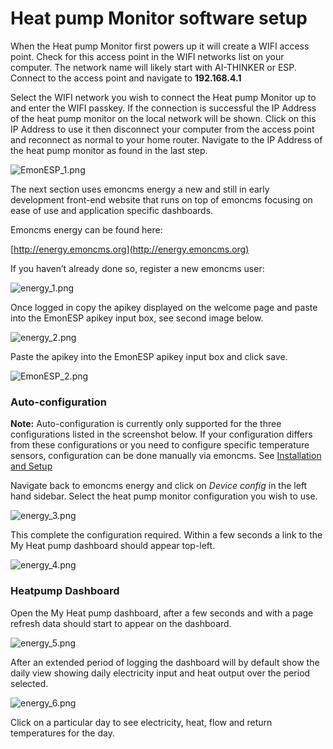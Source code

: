 # Heat pump Monitor software setup

When the Heat pump Monitor first powers up it will create a WIFI access point. Check for this access point in the WIFI networks list on your computer. The network name will likely start with AI-THINKER or ESP. Connect to the access point and navigate to **192.168.4.1**

Select the WIFI network you wish to connect the Heat pump Monitor up to and enter the WIFI passkey. If the connection is successful the IP Address of the heat pump monitor on the local network will be shown. Click on this IP Address to use it then disconnect your computer from the access point and reconnect as normal to your home router. Navigate to the IP Address of the heat pump monitor as found in the last step.

![EmonESP_1.png](images/softwaresetup/EmonESP_1.png)

The next section uses emoncms energy a new and still in early development front-end website that runs on top of emoncms focusing on ease of use and application specific dashboards.

Emoncms energy can be found here:

[http://energy.emoncms.org](http://energy.emoncms.org)

If you haven’t already done so, register a new emoncms user:

![energy_1.png](images/softwaresetup/energy_1.png)

Once logged in copy the apikey displayed on the welcome page and paste into the EmonESP apikey input box, see second image below.

![energy_2.png](images/softwaresetup/energy_2.png)

Paste the apikey into the EmonESP apikey input box and click save.

![EmonESP_2.png](images/softwaresetup/EmonESP_2.png)

### Auto-configuration

**Note:** Auto-configuration is currently only supported for the three configurations listed in the screenshot below. If your configuration differs from these configurations or you need to configure specific temperature sensors, configuration can be done manually via emoncms. See [Installation and Setup](installation.md)

Navigate back to emoncms energy and click on *Device config* in the left hand sidebar. Select the heat pump monitor configuration you wish to use.

![energy_3.png](images/softwaresetup/energy_3.png)

This complete the configuration required. Within a few seconds a link to the My Heat pump dashboard should appear top-left. 

![energy_4.png](images/softwaresetup/energy_4.png)

### Heatpump Dashboard

Open the My Heat pump dashboard, after a few seconds and with a page refresh data should start to appear on the dashboard.

![energy_5.png](images/softwaresetup/energy_5.png)

After an extended period of logging the dashboard will by default show the daily view showing daily electricity input and heat output over the period selected. 

![energy_6.png](images/softwaresetup/energy_6.png)

Click on a particular day to see electricity, heat, flow and return temperatures for the day.
